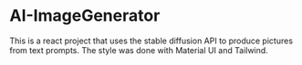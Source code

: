 # AI-ImageGenerator
This is a react project that uses the stable diffusion API to produce pictures from text prompts. The style was done with Material UI and Tailwind.
